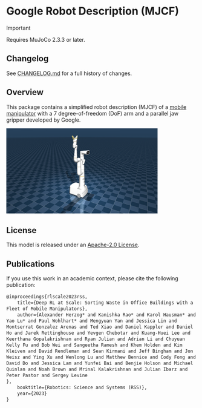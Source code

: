 # Google Robot Description (MJCF)

> [!IMPORTANT]
> Requires MuJoCo 2.3.3 or later.

## Changelog

See [CHANGELOG.md](./CHANGELOG.md) for a full history of changes.

## Overview

This package contains a simplified robot description (MJCF) of a [mobile manipulator](https://rl-at-scale.github.io/) with a 7 degree-of-freedom (DoF) arm and a parallel jaw gripper developed by Google.

<p float="left">
  <img src="robot.png" width="400">
</p>

## License

This model is released under an [Apache-2.0 License](LICENSE).

## Publications

If you use this work in an academic context, please cite the following publication:

    @inproceedings{rlscale2023rss,
        title={Deep RL at Scale: Sorting Waste in Office Buildings with a Fleet of Mobile Manipulators},
        author={Alexander Herzog* and Kanishka Rao* and Karol Hausman* and Yao Lu* and Paul Wohlhart* and Mengyuan Yan and Jessica Lin and Montserrat Gonzalez Arenas and Ted Xiao and Daniel Kappler and Daniel Ho and Jarek Rettinghouse and Yevgen Chebotar and Kuang-Huei Lee and Keerthana Gopalakrishnan and Ryan Julian and Adrian Li and Chuyuan Kelly Fu and Bob Wei and Sangeetha Ramesh and Khem Holden and Kim Kleiven and David Rendleman and Sean Kirmani and Jeff Bingham and Jon Weisz and Ying Xu and Wenlong Lu and Matthew Bennice and Cody Fong and David Do and Jessica Lam and Yunfei Bai and Benjie Holson and Michael Quinlan and Noah Brown and Mrinal Kalakrishnan and Julian Ibarz and Peter Pastor and Sergey Levine
    },
        booktitle={Robotics: Science and Systems (RSS)},
        year={2023}
    }
